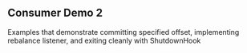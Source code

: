 ## Consumer Demo 2

Examples that demonstrate committing specified offset, implementing rebalance listener, and exiting cleanly with ShutdownHook

